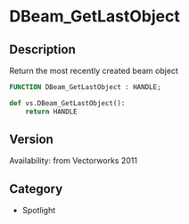 # DBeam_GetLastObject

## Description
Return the most recently created beam object

```pascal
FUNCTION DBeam_GetLastObject : HANDLE;
```

```python
def vs.DBeam_GetLastObject():
    return HANDLE
```

## Version
Availability: from Vectorworks 2011

## Category
* Spotlight

